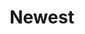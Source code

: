 ---
title: 'Newest'
description: 'Discover our newest entries...'
module_link: '/tech/orderby:date/orderdir:desc'
module_size: large

content:
    items: 
        '@page.children': '/tech'
    order:
        by: date
        dir: desc
    limit: 3
---